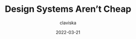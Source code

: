 ---
author: claviska
date: 2022-03-21
tags:
  - design-systems
  - frameworks
  - meta
target_url: https://www.abeautifulsite.net/posts/design-systems-arent-cheap/
title: Design Systems Aren’t Cheap
---